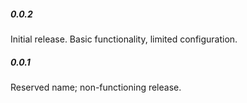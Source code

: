 ##### 0.0.2
Initial release.
Basic functionality, limited configuration.

##### 0.0.1
Reserved name; non-functioning release.
